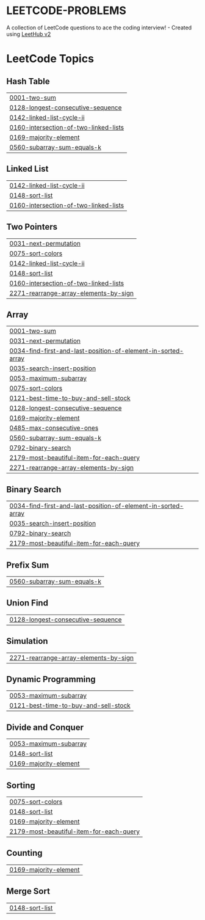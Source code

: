 # LEETCODE-PROBLEMS
A collection of LeetCode questions to ace the coding interview! - Created using [LeetHub v2](https://github.com/arunbhardwaj/LeetHub-2.0)

<!---LeetCode Topics Start-->
# LeetCode Topics
## Hash Table
|  |
| ------- |
| [0001-two-sum](https://github.com/arijitk930/LEETCODE-PROBLEMS/tree/master/0001-two-sum) |
| [0128-longest-consecutive-sequence](https://github.com/arijitk930/LEETCODE-PROBLEMS/tree/master/0128-longest-consecutive-sequence) |
| [0142-linked-list-cycle-ii](https://github.com/arijitk930/LEETCODE-PROBLEMS/tree/master/0142-linked-list-cycle-ii) |
| [0160-intersection-of-two-linked-lists](https://github.com/arijitk930/LEETCODE-PROBLEMS/tree/master/0160-intersection-of-two-linked-lists) |
| [0169-majority-element](https://github.com/arijitk930/LEETCODE-PROBLEMS/tree/master/0169-majority-element) |
| [0560-subarray-sum-equals-k](https://github.com/arijitk930/LEETCODE-PROBLEMS/tree/master/0560-subarray-sum-equals-k) |
## Linked List
|  |
| ------- |
| [0142-linked-list-cycle-ii](https://github.com/arijitk930/LEETCODE-PROBLEMS/tree/master/0142-linked-list-cycle-ii) |
| [0148-sort-list](https://github.com/arijitk930/LEETCODE-PROBLEMS/tree/master/0148-sort-list) |
| [0160-intersection-of-two-linked-lists](https://github.com/arijitk930/LEETCODE-PROBLEMS/tree/master/0160-intersection-of-two-linked-lists) |
## Two Pointers
|  |
| ------- |
| [0031-next-permutation](https://github.com/arijitk930/LEETCODE-PROBLEMS/tree/master/0031-next-permutation) |
| [0075-sort-colors](https://github.com/arijitk930/LEETCODE-PROBLEMS/tree/master/0075-sort-colors) |
| [0142-linked-list-cycle-ii](https://github.com/arijitk930/LEETCODE-PROBLEMS/tree/master/0142-linked-list-cycle-ii) |
| [0148-sort-list](https://github.com/arijitk930/LEETCODE-PROBLEMS/tree/master/0148-sort-list) |
| [0160-intersection-of-two-linked-lists](https://github.com/arijitk930/LEETCODE-PROBLEMS/tree/master/0160-intersection-of-two-linked-lists) |
| [2271-rearrange-array-elements-by-sign](https://github.com/arijitk930/LEETCODE-PROBLEMS/tree/master/2271-rearrange-array-elements-by-sign) |
## Array
|  |
| ------- |
| [0001-two-sum](https://github.com/arijitk930/LEETCODE-PROBLEMS/tree/master/0001-two-sum) |
| [0031-next-permutation](https://github.com/arijitk930/LEETCODE-PROBLEMS/tree/master/0031-next-permutation) |
| [0034-find-first-and-last-position-of-element-in-sorted-array](https://github.com/arijitk930/LEETCODE-PROBLEMS/tree/master/0034-find-first-and-last-position-of-element-in-sorted-array) |
| [0035-search-insert-position](https://github.com/arijitk930/LEETCODE-PROBLEMS/tree/master/0035-search-insert-position) |
| [0053-maximum-subarray](https://github.com/arijitk930/LEETCODE-PROBLEMS/tree/master/0053-maximum-subarray) |
| [0075-sort-colors](https://github.com/arijitk930/LEETCODE-PROBLEMS/tree/master/0075-sort-colors) |
| [0121-best-time-to-buy-and-sell-stock](https://github.com/arijitk930/LEETCODE-PROBLEMS/tree/master/0121-best-time-to-buy-and-sell-stock) |
| [0128-longest-consecutive-sequence](https://github.com/arijitk930/LEETCODE-PROBLEMS/tree/master/0128-longest-consecutive-sequence) |
| [0169-majority-element](https://github.com/arijitk930/LEETCODE-PROBLEMS/tree/master/0169-majority-element) |
| [0485-max-consecutive-ones](https://github.com/arijitk930/LEETCODE-PROBLEMS/tree/master/0485-max-consecutive-ones) |
| [0560-subarray-sum-equals-k](https://github.com/arijitk930/LEETCODE-PROBLEMS/tree/master/0560-subarray-sum-equals-k) |
| [0792-binary-search](https://github.com/arijitk930/LEETCODE-PROBLEMS/tree/master/0792-binary-search) |
| [2179-most-beautiful-item-for-each-query](https://github.com/arijitk930/LEETCODE-PROBLEMS/tree/master/2179-most-beautiful-item-for-each-query) |
| [2271-rearrange-array-elements-by-sign](https://github.com/arijitk930/LEETCODE-PROBLEMS/tree/master/2271-rearrange-array-elements-by-sign) |
## Binary Search
|  |
| ------- |
| [0034-find-first-and-last-position-of-element-in-sorted-array](https://github.com/arijitk930/LEETCODE-PROBLEMS/tree/master/0034-find-first-and-last-position-of-element-in-sorted-array) |
| [0035-search-insert-position](https://github.com/arijitk930/LEETCODE-PROBLEMS/tree/master/0035-search-insert-position) |
| [0792-binary-search](https://github.com/arijitk930/LEETCODE-PROBLEMS/tree/master/0792-binary-search) |
| [2179-most-beautiful-item-for-each-query](https://github.com/arijitk930/LEETCODE-PROBLEMS/tree/master/2179-most-beautiful-item-for-each-query) |
## Prefix Sum
|  |
| ------- |
| [0560-subarray-sum-equals-k](https://github.com/arijitk930/LEETCODE-PROBLEMS/tree/master/0560-subarray-sum-equals-k) |
## Union Find
|  |
| ------- |
| [0128-longest-consecutive-sequence](https://github.com/arijitk930/LEETCODE-PROBLEMS/tree/master/0128-longest-consecutive-sequence) |
## Simulation
|  |
| ------- |
| [2271-rearrange-array-elements-by-sign](https://github.com/arijitk930/LEETCODE-PROBLEMS/tree/master/2271-rearrange-array-elements-by-sign) |
## Dynamic Programming
|  |
| ------- |
| [0053-maximum-subarray](https://github.com/arijitk930/LEETCODE-PROBLEMS/tree/master/0053-maximum-subarray) |
| [0121-best-time-to-buy-and-sell-stock](https://github.com/arijitk930/LEETCODE-PROBLEMS/tree/master/0121-best-time-to-buy-and-sell-stock) |
## Divide and Conquer
|  |
| ------- |
| [0053-maximum-subarray](https://github.com/arijitk930/LEETCODE-PROBLEMS/tree/master/0053-maximum-subarray) |
| [0148-sort-list](https://github.com/arijitk930/LEETCODE-PROBLEMS/tree/master/0148-sort-list) |
| [0169-majority-element](https://github.com/arijitk930/LEETCODE-PROBLEMS/tree/master/0169-majority-element) |
## Sorting
|  |
| ------- |
| [0075-sort-colors](https://github.com/arijitk930/LEETCODE-PROBLEMS/tree/master/0075-sort-colors) |
| [0148-sort-list](https://github.com/arijitk930/LEETCODE-PROBLEMS/tree/master/0148-sort-list) |
| [0169-majority-element](https://github.com/arijitk930/LEETCODE-PROBLEMS/tree/master/0169-majority-element) |
| [2179-most-beautiful-item-for-each-query](https://github.com/arijitk930/LEETCODE-PROBLEMS/tree/master/2179-most-beautiful-item-for-each-query) |
## Counting
|  |
| ------- |
| [0169-majority-element](https://github.com/arijitk930/LEETCODE-PROBLEMS/tree/master/0169-majority-element) |
## Merge Sort
|  |
| ------- |
| [0148-sort-list](https://github.com/arijitk930/LEETCODE-PROBLEMS/tree/master/0148-sort-list) |
<!---LeetCode Topics End-->